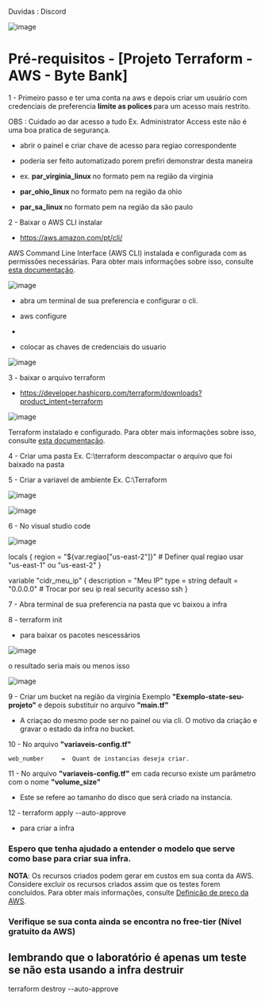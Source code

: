 Duvidas : Discord 

![image](https://user-images.githubusercontent.com/82802634/218651082-f8e7f959-f409-4b24-8b58-dc203791854c.png)


# Pré-requisitos - [Projeto Terraform - AWS - Byte Bank]

1 - Primeiro passo e ter uma conta na aws e depois criar um usuário com credenciais de preferencia <b>limite as polices </b> para um acesso mais restrito.

   OBS : Cuidado ao dar acesso a tudo Ex. Administrator Access este não é uma boa pratica de segurança.

  - abrir o painel e criar chave de acesso para regiao correspondente
  - poderia ser feito automatizado porem prefiri demonstrar desta maneira
  
  - ex. <b> par_virginia_linux </b> no formato pem na região da virginia
  - <b> par_ohio_linux </b>   no formato pem na região da ohio
  - <b> par_sa_linux </b>   no formato pem na região da são paulo

2 - Baixar o AWS CLI instalar

  - https://aws.amazon.com/pt/cli/

  AWS Command Line Interface (AWS CLI) instalada e configurada com as permissões necessárias. Para obter mais informações sobre isso, consulte <a href="https://docs.aws.amazon.com/cli/latest/userguide/cli-chap-  install.html" rel="nofollow" _istranslated="1">esta documentação</a>.</li>

  
  ![image](https://user-images.githubusercontent.com/82802634/218651595-ce290db9-4910-4b83-b21b-3b1804894f36.png)

  
  - abra um terminal de sua preferencia e configurar o cli.
  
  - aws configure
  - 
  - colocar as chaves de credenciais do usuario
  
  ![image](https://user-images.githubusercontent.com/82802634/218652056-a49b01df-c2f8-49ec-989c-37441883b608.png)

  
3 - baixar o arquivo terraform

  - https://developer.hashicorp.com/terraform/downloads?product_intent=terraform

![image](https://user-images.githubusercontent.com/82802634/218653404-ee93a9e7-4ed9-4486-a857-b606c9e87452.png)

  Terraform instalado e configurado. Para obter mais informações sobre isso, consulte <a href="https://learn.hashicorp.com/tutorials/terraform/install-cli" rel="nofollow" _istranslated="1">esta documentação</a>.

4 - Criar uma pasta Ex. C:\terraform  descompactar o arquivo que foi baixado na pasta

5 - Criar a variavel de ambiente  Ex. C:\Terraform

![image](https://user-images.githubusercontent.com/82802634/218652625-5e240c2a-f162-4416-b740-52d54323723f.png)

![image](https://user-images.githubusercontent.com/82802634/218652731-29e126ad-ce3e-4233-b98d-9e80f78a7352.png)


6 - No visual studio code

![image](https://user-images.githubusercontent.com/82802634/218653702-ca191dea-ada0-4cd5-99a3-2942db548f35.png)


locals {
  region = "${var.regiao["us-east-2"]}" # Definer qual regiao usar "us-east-1" ou "us-east-2"
}

variable "cidr_meu_ip" {
  description = "Meu IP"
  type        = string
  default     = "0.0.0.0" # Trocar por seu ip real security acesso ssh
}

7 - Abra terminal de sua preferencia na pasta que vc baixou a infra

8 - terraform init 
  - para baixar os pacotes nescessários

![image](https://user-images.githubusercontent.com/82802634/218654096-1cb6d756-ae6d-4173-bbed-1ac5f8c6b864.png)

o resultado seria mais ou menos isso

![image](https://user-images.githubusercontent.com/82802634/218654232-e80666ea-e424-4546-9ff0-fab8642f2f0e.png)

9 - Criar um bucket na região da virginia Exemplo <b>"Exemplo-state-seu-projeto"</b> e depois substituir no arquivo <b>"main.tf"</b>

 - A criaçao do mesmo pode ser no painel ou via cli. O motivo da criação e gravar o estado da infra no bucket.
 
10 - No arquivo <b>"variaveis-config.tf"</b>

    web_number     =  Quant de instancias deseja criar.
 
11 - No arquivo <b>"variaveis-config.tf"</b> em cada recurso existe um parâmetro com o nome <b>"volume_size"</b>

 - Este se refere ao tamanho do disco que será criado na instancia.

12 - terraform apply --auto-approve
  - para criar a infra

<h3>Espero que tenha ajudado a entender o modelo que serve como base para criar sua infra.</h3>

**NOTA**: Os recursos criados podem gerar em custos em sua conta da AWS. Considere excluir os recursos criados assim que os testes forem concluídos. Para obter mais informações, consulte [Definição de preço da AWS](https://aws.amazon.com/pricing/).

<h3>Verifique se sua conta ainda se encontra no free-tier (Nível gratuito da AWS) </h3>

<h2> lembrando que o laboratório é apenas um teste se não esta usando a infra destruir </h2> 

terraform destroy --auto-approve



